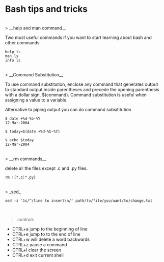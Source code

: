 # Bash tips and tricks

<br />
> __help and man command__

Two most useful commands if you want to start learning about bash and other commands

    help ls
    man ls
    info ls



<br />
> __Command Substitution__

To use command substitution, enclose any command that generates output to standard output inside parentheses and precede the opening parenthesis with a dollar sign, $(command). Command substitution is useful when assigning a value to a variable. 

Alternative to piping output you can do command subsititution.


    $ date +%d-%b-%Y
    12-Mar-2004

    $ today=$(date +%d-%b-%Y)

    $ echo $today
    12-Mar-2004



<br />
> __rm commands__


delete all the files except .c and .py files.

    rm !(*.c|*.py)




<br />
> _sed_

    sed -i '1s/^/line to insert\n/' path/to/file/you/want/to/change.txt




<br />

> _controls_

* CTRL+a jump to the beginning of line
* CTRL+e jump to to the end of line
* CTRL+w will delete a word backwards
* CTRL+z pause a command
* CTRL+l clear the screen
* CTRL+d exit current shell